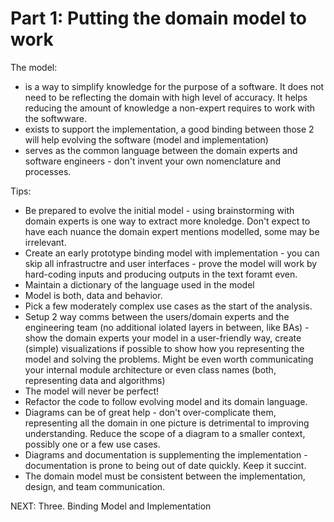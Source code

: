 # Part 1: Putting the domain model to work

The model:
- is a way to simplify knowledge for the purpose of a software. It does not need to be reflecting the domain with high level of accuracy. It helps reducing the amount of knowledge a non-expert requires to work with the softwware.
- exists to support the implementation, a good binding between those 2 will help evolving the software (model and implementation)
- serves as the common language between the domain experts and software engineers - don't invent your own nomenclature and processes.

Tips:
- Be prepared to evolve the initial model - using brainstorming with domain experts is one way to extract more knoledge. Don't expect to have each nuance the domain expert mentions modelled, some may be irrelevant.
- Create an early prototype binding model with implementation - you can skip all infrastructre and user interfaces - prove the model will work by hard-coding inputs and producing outputs in the text foramt even.
- Maintain a dictionary of the language used in the model
- Model is both, data and behavior.
- Pick a few moderately complex use cases as the start of the analysis.
- Setup 2 way comms between the users/domain experts and the engineering team (no additional iolated layers in between, like BAs) - show the domain experts your model in a user-friendly way, create (simple) visualizations if possible to show how you representing the model and solving the problems. Might be even worth communicating your internal module architecture or even class names (both, representing data and algorithms)
- The model will never be perfect!
- Refactor the code to follow evolving model and its domain language.
- Diagrams can be of great help - don't over-complicate them, representing all the domain in one picture is detrimental to improving understanding. Reduce the scope of a diagram to a smaller context, possibly one or a few use cases.
- Diagrams and documentation is supplementing the implementation - documentation is prone to being out of date quickly. Keep it succint.
- The domain model must be consistent between the implementation, design, and team communication.

NEXT: Three. Binding Model and Implementation
